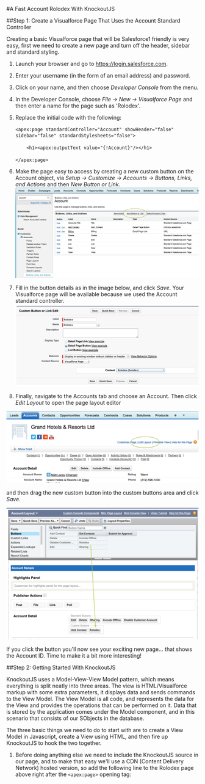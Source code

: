 #A Fast Account Rolodex With KnockoutJS

##Step 1: Create a Visualforce Page That Uses the Account Standard Controller

Creating a basic Visualforce page that will be Salesforce1 friendly is very easy, first we need to create a new page and turn off the header, sidebar and standard styling.

1. Launch your browser and go to https://login.salesforce.com.

2. Enter your username (in the form of an email address) and password.

3. Click on your name, and then choose *Developer Console* from the menu.

4. In the Developer Console, choose *File -> New -> Visualforce Page* and then enter a name for the page such as 'Rolodex'.

5. Replace the initial code with the following:


    ```Visualforce
    <apex:page standardController="Account" showHeader="false" sidebar="false" standardStylesheets="false">

    	<h1><apex:outputText value="{!Account}"/></h1>

    </apex:page>
    ```

6. Make the page easy to access by creating a new custom button on the Account object, via  *Setup -> Customize -> Accounts -> Buttons, Links, and Actions* and then *New Button or Link*.
![Account Settings](./Images/AccountSettings.png "Account Buttons, Links and Actions")

7. Fill in the button details as in the image below, and click *Save*. Your Visualforce page will be available because we used the Account standard controller.
![Custom Button Settings](./Images/CustomButton.png "Use these settings for your button")

8. Finally, navigate to the Accounts tab and choose an Account. Then click *Edit Layout* to open the page layout editor

![Editing The Page Layout](./Images/EditLayout.png "This is the link to edit a page layout")

and then drag the new custom button into the custom buttons area and click *Save*.

![Editing The Page Layout - Adding The Button](./Images/AddingCustomButton.png "Drag the button to the custom buttons area")

If you click the button you'll now see your exciting new page... that shows the Account ID. Time to make it a bit more interesting!

##Step 2: Getting Started With KnockoutJS

KnockoutJS uses a Model-View-View Model pattern, which means everything is split neatly into three areas. The view is HTML/Visualforce markup with some extra parameters, it displays data and sends commands to the View Model. The View Model is all code, and represents the data for the View and provides the operations that can be performed on it. Data that is stored by the application comes under the Model component, and in this scenario that consists of our SObjects in the database.

The three basic things we need to do to start with are to create a View Model in Javascript, create a View using HTML, and then fire up KnockoutJS to hook the two together.

1. Before doing anything else we need to include the KnockoutJS source in our page, and to make that easy we'll use a CDN (Content Delivery Network) hosted version, so add the following line to the Rolodex page above right after the `<apex:page>` opening tag:

    <script src="//cdnjs.cloudflare.com/ajax/libs/knockout/3.1.0/knockout-min.js"/>

2. Now we'll add a super simple View Model, so under the last line we'll add our own Javascript which will be the start of our Rolodex View Model. For now we'll just add two members to our model, and populate them with values from the account record using standard Visualforce notation:

	```javascript
	<script type="text/javascript">

		function rolodexModel()
		{
			this.accountId = '{!Account.Id}';
    		this.accountName = '{!Account.Name}';
		}

	</script>
	```

3. The next step is to sort out the View part of the equation, that is the part that displays the data provided by the View Model. So replace the old line with the `<h1>` tags with the following:

	```
	<div class="panel">
		<h1 data-bind="text: accountName"></h1>
	</div>
	```

 As you can probably guess at this point KnockoutJS uses a special attribute called `data-bind` to bind parts of the View to the data in the View Model. In this case, we're using the `text` binding variant to use the `accountName` property of the View Model as the content for the `<h1>` tags.

4. If you've viewed the page at this point, you won't have seen anything on the screen, and that's because we haven't connected to the View Model to it's view. We do this with simple call to the `applyBindings` method provided by KnockoutJS. This method takes one parameter which is an instance of the View Model. We want this link to be created when the page has loaded, so we'll create a quick one-line function and assign it to `window.onload` right before the closing script tag.

	```
    window.onload = function() { ko.applyBindings(new rolodexModel()) };
    ```

5. Navigate to the page from an account using the custom button created in step 1 and you should see the account's name on the screen. If not, check your browser's developer tools console for any javascript errors. The page is pretty plain at this point, so add the following line underneath the opening page tag to include some pre-prepared CSS.

	```
	<link rel="//dl.dropboxusercontent.com/u/18791682/DF/dfko.css"/>
	```






